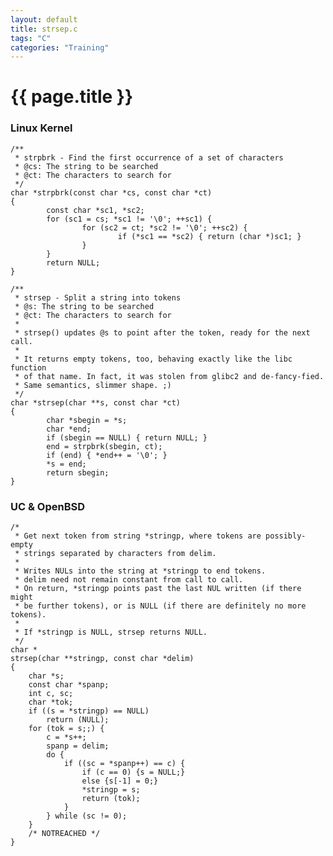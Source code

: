 ```yaml
---
layout: default
title: strsep.c
tags: "C"
categories: "Training"
---
```


# {{ page.title }}

### Linux Kernel

	/**
	 * strpbrk - Find the first occurrence of a set of characters
	 * @cs: The string to be searched
	 * @ct: The characters to search for
	 */
	char *strpbrk(const char *cs, const char *ct)
	{
	        const char *sc1, *sc2;
	        for (sc1 = cs; *sc1 != '\0'; ++sc1) {
	                for (sc2 = ct; *sc2 != '\0'; ++sc2) {
	                        if (*sc1 == *sc2) { return (char *)sc1; }
	                }
	        }
	        return NULL;
	}
	
	/**
	 * strsep - Split a string into tokens
	 * @s: The string to be searched
	 * @ct: The characters to search for
	 *
	 * strsep() updates @s to point after the token, ready for the next call.
	 *
	 * It returns empty tokens, too, behaving exactly like the libc function
	 * of that name. In fact, it was stolen from glibc2 and de-fancy-fied.
	 * Same semantics, slimmer shape. ;)
	 */
	char *strsep(char **s, const char *ct)
	{
	        char *sbegin = *s;
	        char *end;
	        if (sbegin == NULL) { return NULL; }
	        end = strpbrk(sbegin, ct);
	        if (end) { *end++ = '\0'; }
	        *s = end;
	        return sbegin;
	}
	
### UC & OpenBSD

	/*
	 * Get next token from string *stringp, where tokens are possibly-empty
	 * strings separated by characters from delim.
	 *
	 * Writes NULs into the string at *stringp to end tokens.
	 * delim need not remain constant from call to call.
	 * On return, *stringp points past the last NUL written (if there might
	 * be further tokens), or is NULL (if there are definitely no more tokens).
	 *
	 * If *stringp is NULL, strsep returns NULL.
	 */
	char *
	strsep(char **stringp, const char *delim)
	{
		char *s;
		const char *spanp;
		int c, sc;
		char *tok;
		if ((s = *stringp) == NULL)
			return (NULL);
		for (tok = s;;) {
			c = *s++;
			spanp = delim;
			do {
				if ((sc = *spanp++) == c) {
					if (c == 0) {s = NULL;}
					else {s[-1] = 0;}
					*stringp = s;
					return (tok);
				}
			} while (sc != 0);
		}
		/* NOTREACHED */
	}
		